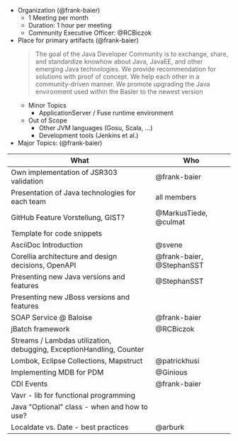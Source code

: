 * Organization (@frank-baier)
  * 1 Meeting per month
  * Duration: 1 hour per meeting
  * Community Executive Officer: @RCBiczok
* Place for primary artifacts (@frank-baier)
  > The goal of the Java Developer Community is to exchange, share, and standardize knowhow about Java, JavaEE, and other emerging Java technologies. We provide recommendation for solutions with proof of concept. We help each other in a community-driven manner. We promote upgrading the Java environment used within the Basler to the newest version
  * Minor Topics
    * ApplicationServer / Fuse runtime environment
  * Out of Scope
    * Other JVM languages (Gosu, Scala, ...)
    * Development tools (Jenkins et al.)
* Major Topics: (@frank-baier)

What | Who
-----|-----
Own implementation of JSR303 validation | @frank-baier
Presentation of Java technologies for each team | all members	
GitHub Feature Vorstellung, GIST? | @MarkusTiede, @culmat
Template for code snippets | 
AsciiDoc Introduction | @svene
Corellia architecture and design decisions, OpenAPI | @frank-baier, @StephanSST
Presenting new Java versions and features | @StephanSST
Presenting new JBoss versions and features |
SOAP Service @ Baloise | @frank-baier
jBatch framework | @RCBiczok
Streams / Lambdas utilization, debugging, ExceptionHandling, Counter |
Lombok, Eclipse Collections, Mapstruct | @patrickhusi
Implementing MDB for PDM | @Ginious
CDI Events | @frank-baier
Vavr - lib for functional programming |
Java "Optional" class - when and how to use? |	
Localdate vs. Date  - best practices | @arburk